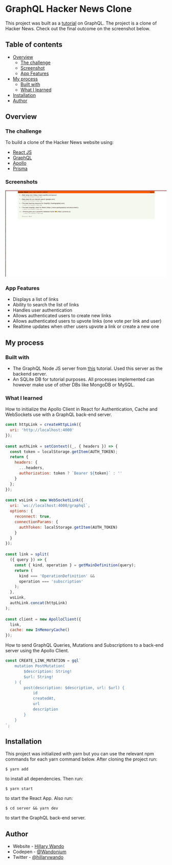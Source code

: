 # GraphQL Hacker News Clone

This project was built as a [tutorial](https://www.howtographql.com/react-apollo/0-introduction/) on GraphQL. The project is a clone of Hacker News. Check out the final outcome on the screenshot below.

## Table of contents

- [Overview](#overview)
  - [The challenge](#the-challenge)
  - [Screenshot](#screenshot)
  - [App Features](#app-features)
- [My process](#my-process)
  - [Built with](#built-with)
  - [What I learned](#what-i-learned)
- [Installation](#installation)
- [Author](#author)

## Overview

### The challenge

To build a clone of the Hacker News website using:

- [React JS](https://reactjs.org/)
- [GraphQL](https://graphql.org/)
- [Apollo](https://www.apollographql.com/)
- [Prisma](https://www.prisma.io/graphql)

### Screenshots

![](./images/screenshot1.png)

### App Features

- Displays a list of links
- Ability to search the list of links
- Handles user authentication
- Allows authenticated users to create new links
- Allows authenticated users to upvote links (one vote per link and user)
- Realtime updates when other users upvote a link or create a new one

## My process

### Built with

- The GraphQL Node JS server from [this](https://www.howtographql.com/graphql-js/0-introduction) tutorial. Used this server as the backend server.
- An SQLite DB for tutorial purposes. All processes implemented can however make use of other DBs like MongoDB or MySQL.


### What I learned

How to initialize the Apollo Client in React for Authentication, Cache and WebSockets use with a GraphQL back-end server.

```js
const httpLink = createHttpLink({
  uri: 'http://localhost:4000'
});

const authLink = setContext((_, { headers }) => {
  const token = localStorage.getItem(AUTH_TOKEN);
  return {
    headers: {
      ...headers,
      authorization: token ? `Bearer ${token}` : ''
    }
  };
});

const wsLink = new WebSocketLink({
  uri: `ws://localhost:4000/graphql`,
  options: {
    reconnect: true,
    connectionParams: {
      authToken: localStorage.getItem(AUTH_TOKEN)
    }
  }
});

const link = split(
  ({ query }) => {
    const { kind, operation } = getMainDefinition(query);
    return (
      kind === 'OperationDefinition' &&
      operation === 'subscription'
    );
  },
  wsLink,
  authLink.concat(httpLink)
);

const client = new ApolloClient({
  link,
  cache: new InMemoryCache()
});
```

How to send GraphQL Queries, Mutations and Subscriptions to a back-end server using the Apollo Client.

```js
const CREATE_LINK_MUTATION = gql`
    mutation PostMutation(
        $description: String!
        $url: String!
    ) {
        post(description: $description, url: $url) {
            id
            createdAt,
            url
            description
        }
    }
`;
```

## Installation

This project was initialized with yarn but you can use the relevant npm commands for each yarn command below. After cloning the project run:

```
$ yarn add
```
to install all dependencies. Then run:
```
$ yarn start
```
to start the React App. Also run:
```
$ cd server && yarn dev
```
to start the GraphQL back-end server.

## Author

- Website - [Hillary Wando](http://hillarywando.com/)
- Codepen - [@Wandonium](https://codepen.io/wandonium)
- Twitter - [@hillarywando](https://www.twitter.com/hillarywando)

